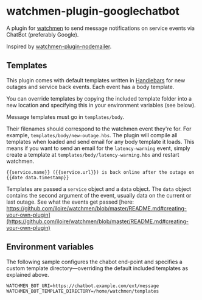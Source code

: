 # watchmen-plugin-googlechatbot

A plugin for [watchmen](https://github.com/iloire/watchmen) to send message
notifications on service events via ChatBot (preferably Google).

Inspired by [watchmen-plugin-nodemailer](https://github.com/wiseNhammer/watchmen-plugin-nodemailer).

## Templates

This plugin comes with default templates written in
[Handlebars](http://handlebarsjs.com/)
for new outages and service back events. Each event has a body template.

You can override templates by copying the included template folder into a new
location and specifying this in your environment variables (see below).

Message templates must go in `templates/body`.

Their filenames should correspond to the watchmen event they're for. For
example, `templates/body/new-outage.hbs`. The plugin will compile all templates
when loaded and send email for any body template it loads. This means if you
want to send an email for the `latency-warning` event, simply create a template
at `templates/body/latency-warning.hbs` and restart watchmen.

```
{{service.name}} ({{service.url}}) is back online after the outage on {{date data.timestamp}}
```

Templates are passed a `service` object and a `data` object. The `data` object
contains the second argument of the event, usually data on the current or last
outage. See what the events get passed
[here: https://github.com/iloire/watchmen/blob/master/README.md#creating-your-own-plugin](https://github.com/iloire/watchmen/blob/master/README.md#creating-your-own-plugin)

## Environment variables

The following sample configures the chabot end-point and specifies a custom template
directory—overriding the default included templates as explained above.

```
WATCHMEN_BOT_URI=https://chatbot.example.com/ext/message
WATCHMEN_BOT_TEMPLATE_DIRECTORY=/home/watchmen/templates
```
